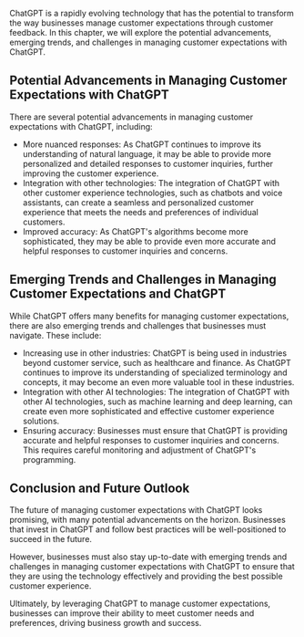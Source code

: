 
ChatGPT is a rapidly evolving technology that has the potential to transform the way businesses manage customer expectations through customer feedback. In this chapter, we will explore the potential advancements, emerging trends, and challenges in managing customer expectations with ChatGPT.

Potential Advancements in Managing Customer Expectations with ChatGPT
---------------------------------------------------------------------

There are several potential advancements in managing customer expectations with ChatGPT, including:

* More nuanced responses: As ChatGPT continues to improve its understanding of natural language, it may be able to provide more personalized and detailed responses to customer inquiries, further improving the customer experience.
* Integration with other technologies: The integration of ChatGPT with other customer experience technologies, such as chatbots and voice assistants, can create a seamless and personalized customer experience that meets the needs and preferences of individual customers.
* Improved accuracy: As ChatGPT's algorithms become more sophisticated, they may be able to provide even more accurate and helpful responses to customer inquiries and concerns.

Emerging Trends and Challenges in Managing Customer Expectations and ChatGPT
----------------------------------------------------------------------------

While ChatGPT offers many benefits for managing customer expectations, there are also emerging trends and challenges that businesses must navigate. These include:

* Increasing use in other industries: ChatGPT is being used in industries beyond customer service, such as healthcare and finance. As ChatGPT continues to improve its understanding of specialized terminology and concepts, it may become an even more valuable tool in these industries.
* Integration with other AI technologies: The integration of ChatGPT with other AI technologies, such as machine learning and deep learning, can create even more sophisticated and effective customer experience solutions.
* Ensuring accuracy: Businesses must ensure that ChatGPT is providing accurate and helpful responses to customer inquiries and concerns. This requires careful monitoring and adjustment of ChatGPT's programming.

Conclusion and Future Outlook
-----------------------------

The future of managing customer expectations with ChatGPT looks promising, with many potential advancements on the horizon. Businesses that invest in ChatGPT and follow best practices will be well-positioned to succeed in the future.

However, businesses must also stay up-to-date with emerging trends and challenges in managing customer expectations with ChatGPT to ensure that they are using the technology effectively and providing the best possible customer experience.

Ultimately, by leveraging ChatGPT to manage customer expectations, businesses can improve their ability to meet customer needs and preferences, driving business growth and success.
